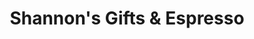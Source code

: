 ---
title: "Shannon's Gifts & Espresso"
url: /colstrip/shannons-gifts-und-espresso/
shop: Andenken
---